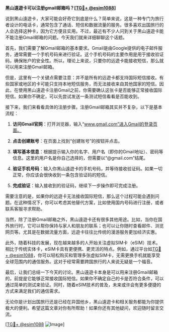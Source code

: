 **黑山遠遊卡可以注册gmail邮箱吗？[[TG💪+ @esim1088](https://t.me/s/esim1088)]**

说到黑山遠遊卡，大家可能会好奇它到底是什么？简单来说，这是一种专门为旅行者设计的电话卡，通常包含了通话、短信和数据流量的服务。很多喜欢出国旅行的人会选择这种卡，因为它方便且实用。不过，最近有不少人问到关于黑山遠遊卡能不能注册Gmail邮箱的问题。今天我们就来详细聊聊这个话题。

首先，我们需要了解Gmail邮箱的基本要求。Gmail是由Google提供的电子邮件服务，通常需要一个手机号码来进行验证。这个手机号码的主要作用是用于接收验证码，确保账户的安全性。所以，理论上来说，只要你的远遊卡能接收短信，那么就可以用来注册Gmail邮箱。

但是，这里有一个关键点需要注意：并不是所有的远遊卡都支持国际短信接收。有些国家或地区的卡可能只支持本地短信服务，而无法接收来自其他国家的短信。因此，在使用黑山遠遊卡注册Gmail之前，你需要确认这张卡是否能够正常接收国际短信。如果你不确定，可以先尝试发送一条测试短信看看是否能收到。

接下来，我们来看看具体的注册步骤。注册Gmail邮箱其实并不复杂，以下是基本流程：

1. **访问Gmail官网**：打开浏览器，输入“www.gmail.com”进入Gmail的登录页面。
   
2. **点击创建账号**：在页面上找到“创建账号”的按钮并点击。

3. **填写基本信息**：根据提示输入你的名字、用户名（即你的Gmail地址）、密码等信息。这里的用户名是你自己选择的，但需要以“@gmail.com”结尾。

4. **验证手机号码**：输入你黑山遠遊卡的手机号码，并等待接收验证码。如果一切正常，你应该会很快收到一条包含验证码的短信。

5. **完成验证**：输入接收到的验证码，继续下一步操作即可完成注册。

需要注意的是，如果你的远遊卡无法接收国际短信，那么这个过程可能会遇到问题。在这种情况下，你可以考虑其他替代方案，比如使用国内号码进行注册，或者联系客服寻求帮助。

当然，除了注册Gmail邮箱之外，黑山遠遊卡还有很多其他用途。比如，当你在国外旅行时，它可以帮你保持与家人和朋友的联系；也可以让你随时查看邮件、浏览网页等。尤其是在数据流量方面，远遊卡往往比传统的漫游服务更加经济实惠。

此外，随着科技的发展，现在越来越多的人开始关注虚拟SIM卡（eSIM）技术。相比于传统实体卡，eSIM卡具有更便携、更灵活的特点。例如，通过平台如[TG💪+ @esim1088](https://t.me/s/esim1088)，你可以轻松购买和管理多张虚拟SIM卡，无需更换手机就能享受全球范围内的通信服务。这对于经常需要跨国旅行的人来说无疑是一个福音。

最后，让我们总结一下今天的讨论。黑山遠遊卡本身是可以用来注册Gmail邮箱的，前提是它能够正常接收国际短信。如果你不确定自己的卡是否符合条件，可以通过简单的测试来验证。同时，随着eSIM技术的普及，未来或许会有更多便捷的方式来满足我们的通信需求。

无论你是计划出国旅行还是已经在异国他乡，黑山遠遊卡和相关服务都能为你提供极大的便利。希望这篇文章对你有所帮助！如果你还有其他疑问，欢迎随时留言交流。

[[TG💪+ @esim1088](https://t.me/s/esim1088) ![Image](https://i.postimg.cc/4NQfJmqS/Snipaste-2025-05-13-00-14-12.png)]